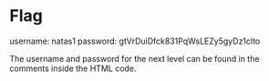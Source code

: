 # Flag
username: natas1
password: gtVrDuiDfck831PqWsLEZy5gyDz1clto

The username and password for the next level can be found in the comments inside the HTML code.